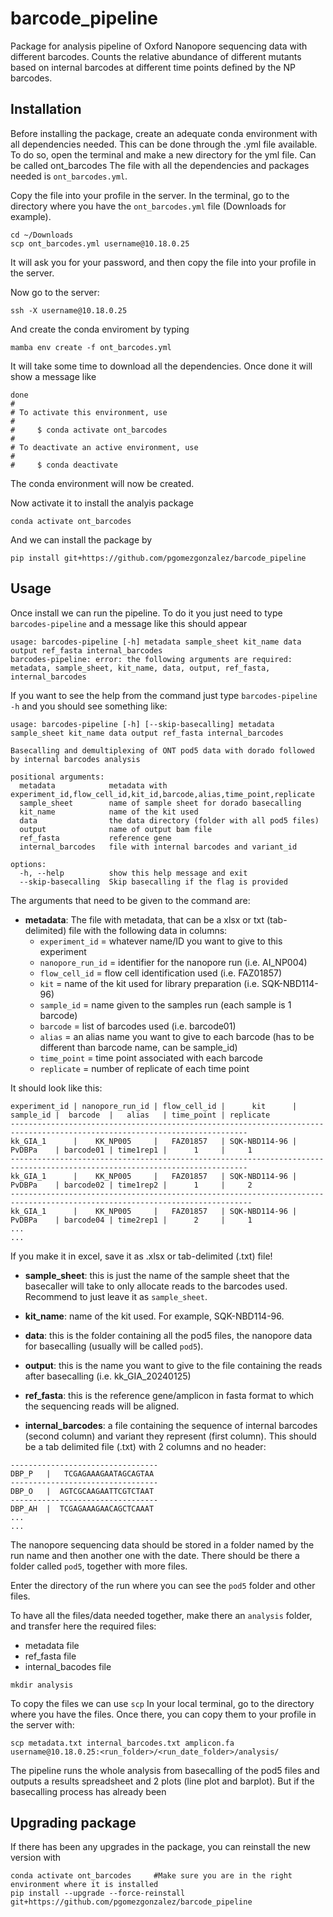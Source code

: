 # barcode_pipeline

Package for analysis pipeline of Oxford Nanopore sequencing data with different barcodes. 
Counts the relative abundance of different mutants based on internal barcodes at different time points defined by the NP barcodes. 

## Installation

Before installing the package, create an adequate conda environment with all dependencies needed. This can be done through the .yml file available. To do so, open the terminal and make a new directory for the yml file. Can be called ont_barcodes
The file with all the dependencies and packages needed is `ont_barcodes.yml`.

Copy the file into your profile in the server. In the terminal, go to the directory where you have the `ont_barcodes.yml` file (Downloads for example). 

```
cd ~/Downloads
scp ont_barcodes.yml username@10.18.0.25
```
It will ask you for your password, and then copy the file into your profile in the server. 

Now go to the server:
```
ssh -X username@10.18.0.25
```
And create the conda enviroment by typing 
```
mamba env create -f ont_barcodes.yml
```
It will take some time to download all the dependencies. Once done it will show a message like 
```
done
#
# To activate this environment, use
#
#     $ conda activate ont_barcodes
#
# To deactivate an active environment, use
#
#     $ conda deactivate
```

The conda environment will now be created. 

Now activate it to install the analyis package
```
conda activate ont_barcodes
```

And we can install the package by
``` 
pip install git+https://github.com/pgomezgonzalez/barcode_pipeline
```

## Usage
Once install we can run the pipeline. 
To do it you just need to type `barcodes-pipeline` and a message like this should appear
```
usage: barcodes-pipeline [-h] metadata sample_sheet kit_name data output ref_fasta internal_barcodes
barcodes-pipeline: error: the following arguments are required: metadata, sample_sheet, kit_name, data, output, ref_fasta, internal_barcodes
```

If you want to see the help from the command just type `barcodes-pipeline -h` and you should see something like:
```
usage: barcodes-pipeline [-h] [--skip-basecalling] metadata sample_sheet kit_name data output ref_fasta internal_barcodes

Basecalling and demultiplexing of ONT pod5 data with dorado followed by internal barcodes analysis

positional arguments:
  metadata            metadata with experiment_id,flow_cell_id,kit_id,barcode,alias,time_point,replicate
  sample_sheet        name of sample sheet for dorado basecalling
  kit_name            name of the kit used
  data                the data directory (folder with all pod5 files)
  output              name of output bam file
  ref_fasta           reference gene
  internal_barcodes   file with internal barcodes and variant_id

options:
  -h, --help          show this help message and exit
  --skip-basecalling  Skip basecalling if the flag is provided
```

The arguments that need to be given to the command are:

- **metadata**: The file with metadata, that can be a xlsx or txt (tab-delimited) file with the following data in columns:
    - `experiment_id` = whatever name/ID you want to give to this experiment
    - `nanopore_run_id` = identifier for the nanopore run (i.e. AI_NP004)
    - `flow_cell_id` = flow cell identification used (i.e. FAZ01857)
    - `kit` = name of the kit used for library preparation (i.e. SQK-NBD114-96)
    - `sample_id` = name given to the samples run (each sample is 1 barcode)
    - `barcode` = list of barcodes used (i.e. barcode01)
    - `alias` = an alias name you want to give to each barcode (has to be different than barcode name, can be sample_id)
    - `time_point` = time point associated with each barcode
    - `replicate` = number of replicate of each time point

It should look like this:

```
experiment_id | nanopore_run_id | flow_cell_id |      kit      | sample_id |  barcode  |   alias   | time_point | replicate 
---------------------------------------------------------------------------------------------------------------------------
kk_GIA_1      |    KK_NP005     |   FAZ01857   | SQK-NBD114-96 | PvDBPa    | barcode01 | time1rep1 |      1     |     1     
---------------------------------------------------------------------------------------------------------------------------
kk_GIA_1      |    KK_NP005     |   FAZ01857   | SQK-NBD114-96 | PvDBPa    | barcode02 | time1rep2 |      1     |     2
----------------------------------------------------------------------------------------------------------------------------
kk_GIA_1      |    KK_NP005     |   FAZ01857   | SQK-NBD114-96 | PvDBPa    | barcode04 | time2rep1 |      2     |     1
...
...
```
If you make it in excel, save it as .xlsx or tab-delimited (.txt) file! 

- **sample_sheet**: this is just the name of the sample sheet that the basecaller will take to only allocate reads to the barcodes used. Recommend to just leave it as `sample_sheet`.

- **kit_name**: name of the kit used. For example, SQK-NBD114-96.

- **data**: this is the folder containing all the pod5 files, the nanopore data for basecalling (usually will be called `pod5`).

- **output**: this is the name you want to give to the file containing the reads after basecalling (i.e. kk_GIA_20240125)

- **ref_fasta**: this is the reference gene/amplicon in fasta format to which the sequencing reads will be aligned. 

- **internal_barcodes**: a file containing the sequence of internal barcodes (second column) and variant they represent (first column). This should be a tab delimited file (.txt) with 2 columns and no header:
```
---------------------------------
DBP_P	|   TCGAGAAAGAATAGCAGTAA
---------------------------------
DBP_O	|  AGTCGCAAGAATTCGTCTAAT
---------------------------------
DBP_AH	|  TCGAGAAAGAACAGCTCAAAT
...
...
```


The nanopore sequencing data should be stored in a folder named by the run name and then another one with the date. 
There should be there a folder called `pod5`, together with more files. 

Enter the directory of the run where you can see the `pod5` folder and other files.

To have all the files/data needed together, make there an `analysis` folder, and transfer here the required files: 
 - metadata file
 - ref_fasta file
 - internal_bacodes file

 ```
 mkdir analysis
 ```
To copy the files we can use `scp` 
In your local terminal, go to the directory where you have the files.
Once there, you can copy them to your profile in the server with:
```
scp metadata.txt internal_barcodes.txt amplicon.fa username@10.18.0.25:<run_folder>/<run_date_folder>/analysis/
```

The pipeline runs the whole analysis from basecalling of the pod5 files and outputs a results spreadsheet and 2 plots (line plot and barplot). 
But if the basecalling process has already been 

## Upgrading package

If there has been any upgrades in the package, you can reinstall the new version with 
```
conda activate ont_barcodes     #Make sure you are in the right environment where it is installed
pip install --upgrade --force-reinstall git+https://github.com/pgomezgonzalez/barcode_pipeline
```
